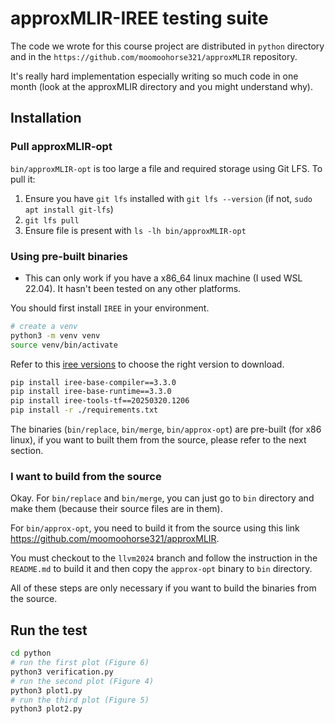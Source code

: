 # approxMLIR-IREE testing suite

The code we wrote for this course project are distributed in `python` directory and in the `https://github.com/moomoohorse321/approxMLIR` repository.

It's really hard implementation especially writing so much code in one month (look at the approxMLIR directory and you might understand why).

## Installation

### Pull approxMLIR-opt
`bin/approxMLIR-opt` is too large a file and required storage using Git LFS. To pull it:
1. Ensure you have `git lfs` installed with `git lfs --version` (if not, `sudo apt install git-lfs`)
2. `git lfs pull`
3. Ensure file is present with `ls -lh bin/approxMLIR-opt`



### Using pre-built binaries

* This can  only work if you have a x86_64 linux machine (I used WSL 22.04). It hasn't been tested on any other platforms.


You should first install `IREE` in your environment.

```bash
# create a venv
python3 -m venv venv
source venv/bin/activate
```
Refer to this [iree versions](https://iree.dev/developers/general/release-management/) to choose the right version to download.
```bash
pip install iree-base-compiler==3.3.0
pip install iree-base-runtime==3.3.0
pip install iree-tools-tf==20250320.1206
pip install -r ./requirements.txt
```

The binaries (`bin/replace`, `bin/merge`, `bin/approx-opt`) are pre-built (for x86 linux), if you want to built them from the source, please refer to the next section.

### I want to build from the source

Okay. For `bin/replace` and `bin/merge`, you can just go to `bin` directory and make them (because their source files are in them).

For `bin/approx-opt`, you need to build it from the source using this link https://github.com/moomoohorse321/approxMLIR. 

You must checkout to the `llvm2024` branch and follow the instruction in the `README.md` to build it and then copy the `approx-opt` binary to `bin` directory.

All of these steps are only necessary if you want to build the binaries from the source.

## Run the test

```bash
cd python
# run the first plot (Figure 6)
python3 verification.py
# run the second plot (Figure 4)
python3 plot1.py
# run the third plot (Figure 5)
python3 plot2.py
```